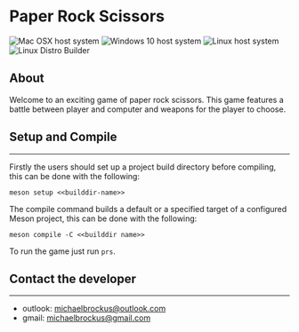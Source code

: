 # Paper Rock Scissors

![Mac OSX host system](https://github.com/michaelbrockus/paper_rock_scissors/workflows/Mac%20OSX%20host%20system/badge.svg)
![Windows 10 host system](https://github.com/michaelbrockus/paper_rock_scissors/workflows/Windows%2010%20host%20system/badge.svg)
![Linux host system](https://github.com/michaelbrockus/paper_rock_scissors/workflows/Linux%20host%20system/badge.svg)
![Linux Distro Builder](https://github.com/michaelbrockus/paper_rock_scissors/workflows/Linux%20Distro%20Builder/badge.svg)

## About

Welcome to an exciting game of paper rock scissors. This game features
a battle between player and computer and weapons for the player to choose.

## Setup and Compile
------------------------------------------------

Firstly the users should set up a project build directory before
compiling, this can be done with the following:

```console
meson setup <<builddir-name>>
```

The compile command builds a default or a specified target of a
configured Meson project, this can be done with the following:

```console
meson compile -C <<builddir name>>
```

To run the game just run `prs`.

## Contact the developer
------------------------------------------------

* outlook: [michaelbrockus@outlook.com](mailto:michaelbrockus@outlook.com)
* gmail: [michaelbrockus@gmail.com](mailto:michaelbrockus@gmail.com)
